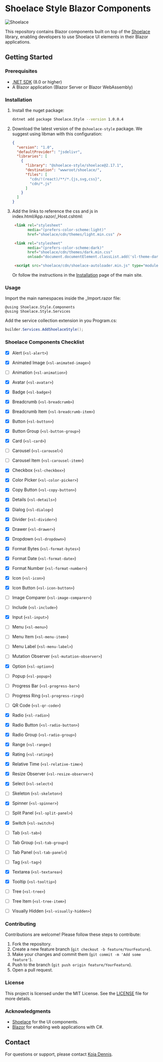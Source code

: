 # Shoelace Style Blazor Components

![Shoelace](https://shoelace.style/assets/images/wordmark.svg)

This repository contains Blazor components built on top of the [Shoelace](https://shoelace.style) library, enabling developers to use Shoelace UI elements in their Blazor applications.

## Getting Started

### Prerequisites

- [.NET SDK](https://dotnet.microsoft.com/download) (8.0 or higher)
- A Blazor application (Blazor Server or Blazor WebAssembly)

### Installation

1. Install the nuget package:

   ```bash
   dotnet add package Shoelace.Style --version 1.0.0.4
   ```

2. Download the latest version of the <code>@shoelace-style</code> package. We suggest using libman with this configuration:

   ```json
   {
     "version": "1.0",
     "defaultProvider": "jsdelivr",
     "libraries": [
       {
         "library": "@shoelace-style/shoelace@2.17.1",
         "destination": "wwwroot/shoelace/",
         "files": [
           "cdn/!(react)/**/*.{js,svg,css}",
           "cdn/*.js"
         ]
       }
     ]
   }
   ```

3. Add the links to reference the css and js in index.html/App.razor/_Host.cshtml:

   ```html
    <link rel="stylesheet"
          media="(prefers-color-scheme:light)"
          href="shoelace/cdn/themes/light.min.css" />
   
    <link rel="stylesheet"
          media="(prefers-color-scheme:dark)"
          href="shoelace/cdn/themes/dark.min.css"
          onload="document.documentElement.classList.add('sl-theme-dark');" />
   ```

   ``` html
    <script src="shoelace/cdn/shoelace-autoloader.min.js" type="module" data-shoelace="/shoelace/cdn"></script>
   ```

   Or follow the instructions in the [Installation](https://shoelace.style/getting-started/installation) page of the main site.

### Usage

Import the main namespaces inside the _Import.razor file:

``` cshtml
@using Shoelace.Style.Components
@using Shoelace.Style.Services
```

Add the service collection extension in you Program.cs:

``` cs
builder.Services.AddShoelaceStyle();
```

### Shoelace Components Checklist

- [X] Alert (`<sl-alert>`)
- [X] Animated Image (`<sl-animated-image>`)
- [ ] Animation (`<sl-animation>`)
- [X] Avatar (`<sl-avatar>`)
- [X] Badge (`<sl-badge>`)
- [X] Breadcrumb (`<sl-breadcrumb>`)
- [X] Breadcrumb Item (`<sl-breadcrumb-item>`)
- [X] Button (`<sl-button>`)
- [X] Button Group (`<sl-button-group>`)
- [X] Card (`<sl-card>`)
- [ ] Carousel (`<sl-carousel>`)
- [ ] Carousel Item (`<sl-carousel-item>`)
- [X] Checkbox (`<sl-checkbox>`)
- [X] Color Picker (`<sl-color-picker>`)
- [X] Copy Button (`<sl-copy-button>`)
- [X] Details (`<sl-details>`)
- [X] Dialog (`<sl-dialog>`)
- [X] Divider (`<sl-divider>`)
- [X] Drawer (`<sl-drawer>`)
- [X] Dropdown (`<sl-dropdown>`)
- [X] Format Bytes (`<sl-format-bytes>`)
- [X] Format Date (`<sl-format-date>`)
- [X] Format Number (`<sl-format-number>`)
- [X] Icon (`<sl-icon>`)
- [X] Icon Button (`<sl-icon-button>`)
- [ ] Image Comparer (`<sl-image-comparer>`)
- [ ] Include (`<sl-include>`)
- [X] Input (`<sl-input>`)
- [ ] Menu (`<sl-menu>`)
- [ ] Menu Item (`<sl-menu-item>`)
- [ ] Menu Label (`<sl-menu-label>`)
- [ ] Mutation Observer (`<sl-mutation-observer>`)
- [X] Option (`<sl-option>`)
- [ ] Popup (`<sl-popup>`)
- [ ] Progress Bar (`<sl-progress-bar>`)
- [ ] Progress Ring (`<sl-progress-ring>`)
- [ ] QR Code (`<sl-qr-code>`)
- [X] Radio (`<sl-radio>`)
- [X] Radio Button (`<sl-radio-button>`)
- [X] Radio Group (`<sl-radio-group>`)
- [X] Range (`<sl-range>`)
- [X] Rating (`<sl-rating>`)
- [X] Relative Time (`<sl-relative-time>`)
- [X] Resize Observer (`<sl-resize-observer>`)
- [X] Select (`<sl-select>`)
- [ ] Skeleton (`<sl-skeleton>`)
- [X] Spinner (`<sl-spinner>`)
- [ ] Split Panel (`<sl-split-panel>`)
- [X] Switch (`<sl-switch>`)
- [ ] Tab (`<sl-tab>`)
- [ ] Tab Group (`<sl-tab-group>`)
- [ ] Tab Panel (`<sl-tab-panel>`)
- [ ] Tag (`<sl-tag>`)
- [X] Textarea (`<sl-textarea>`)
- [X] Tooltip (`<sl-tooltip>`)
- [ ] Tree (`<sl-tree>`)
- [ ] Tree Item (`<sl-tree-item>`)
- [ ] Visually Hidden (`<sl-visually-hidden>`)


### Contributing

Contributions are welcome! Please follow these steps to contribute:

1. Fork the repository.
2. Create a new feature branch (`git checkout -b feature/YourFeature`).
3. Make your changes and commit them (`git commit -m 'Add some feature'`).
4. Push to the branch (`git push origin feature/YourFeature`).
5. Open a pull request.

### License

This project is licensed under the MIT License. See the [LICENSE](https://github.com/Denny09310/Shoelace.Style/blob/master/LICENSE.txt) file for more details.

### Acknowledgments

- [Shoelace](https://shoelace.style) for the UI components.
- [Blazor](https://dotnet.microsoft.com/apps/aspnet/web-apps/blazor) for enabling web applications with C#.

## Contact

For questions or support, please contact [Koja Dennis](mailto:k.denny2000@gmail.com).
